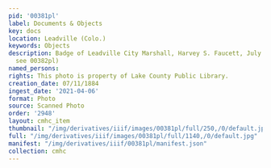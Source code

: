```yaml
---
pid: '00381pl'
label: Documents & Objects
key: docs
location: Leadville (Colo.)
keywords: Objects
description: Badge of Leadville City Marshall, Harvey S. Faucett, July 11, 1884. (back
  see 00382pl)
named_persons: 
rights: This photo is property of Lake County Public Library.
creation_date: 07/11/1884
ingest_date: '2021-04-06'
format: Photo
source: Scanned Photo
order: '2948'
layout: cmhc_item
thumbnail: "/img/derivatives/iiif/images/00381pl/full/250,/0/default.jpg"
full: "/img/derivatives/iiif/images/00381pl/full/1140,/0/default.jpg"
manifest: "/img/derivatives/iiif/00381pl/manifest.json"
collection: cmhc
---
```

